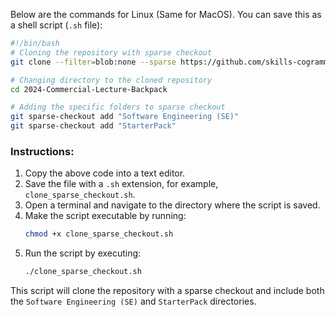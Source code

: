 Below are the commands for Linux (Same for MacOS). You can save this as a shell script (`.sh` file):

```bash
#!/bin/bash
# Cloning the repository with sparse checkout
git clone --filter=blob:none --sparse https://github.com/skills-cogrammar/C8-Lecture-Backpack.git

# Changing directory to the cloned repository
cd 2024-Commercial-Lecture-Backpack

# Adding the specific folders to sparse checkout
git sparse-checkout add "Software Engineering (SE)"
git sparse-checkout add "StarterPack"
```

### Instructions:
1. Copy the above code into a text editor.
2. Save the file with a `.sh` extension, for example, `clone_sparse_checkout.sh`.
3. Open a terminal and navigate to the directory where the script is saved.
4. Make the script executable by running: 
   ```bash
   chmod +x clone_sparse_checkout.sh
   ```
5. Run the script by executing:
   ```bash
   ./clone_sparse_checkout.sh
   ```

This script will clone the repository with a sparse checkout and include both the `Software Engineering (SE)` and `StarterPack` directories.